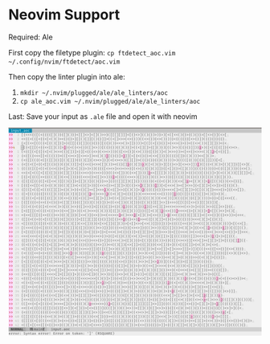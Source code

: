 # Neovim Support

Required: Ale

First copy the filetype plugin: `cp ftdetect_aoc.vim ~/.config/nvim/ftdetect/aoc.vim`

Then copy the linter plugin into ale:
1. `mkdir ~/.nvim/plugged/ale/ale_linters/aoc`
2. `cp ale_aoc.vim ~/.nvim/plugged/ale/ale_linters/aoc`

Last: Save your input as `.ale` file and open it with neovim

![](./vim.png)
